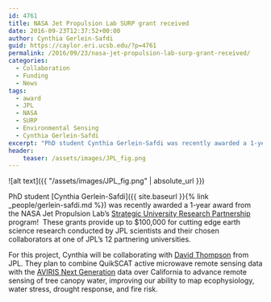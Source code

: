 ```yaml
---
id: 4761
title: NASA Jet Propulsion Lab SURP grant received
date: 2016-09-23T12:37:52+00:00
author: Cynthia Gerlein-Safdi
guid: https://caylor.eri.ucsb.edu/?p=4761
permalink: /2016/09/23/nasa-jet-propulsion-lab-surp-grant-received/
categories:
  - Collaboration
  - Funding
  - News
tags:
  - award
  - JPL
  - NASA
  - SURP
  - Environmental Sensing
  - Cynthia Gerlein-Safdi
excerpt: "PhD student Cynthia Gerlein-Safdi was recently awarded a 1-year award from the NASA Jet Propulsion Lab’s Strategic University Research Partnership program!"
header:
    teaser: /assets/images/JPL_fig.png
---
```

![alt text]({{ "/assets/images/JPL_fig.png" | absolute_url }})


PhD student [Cynthia Gerlein-Safdi]({{ site.baseurl }}{% link _people/gerlein-safdi.md %}) was recently awarded a 1-year award from the NASA Jet Propulsion Lab’s <a href="http://surp.jpl.nasa.gov/" target="_blank">Strategic University Research Partnership</a> program!<!--more-->  These grants provide up to $100,000 for cutting edge earth science research conducted by JPL scientists and their chosen collaborators at one of JPL’s 12 partnering universities.

For this project, Cynthia will be collaborating with <a href="http://www.davidraythompson.com/" target="_blank">David Thompson</a> from JPL. They plan to combine QuikSCAT active microwave remote sensing data with the <a href="http://aviris-ng.jpl.nasa.gov/" target="_blank">AVIRIS Next Generation</a> data over California to advance remote sensing of tree canopy water, improving our ability to map ecophysiology, water stress, drought response, and fire risk.